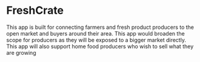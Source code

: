 # FreshCrate

This app is built for connecting farmers and fresh product producers to the open market and buyers around their area. This app would broaden the scope for producers as they will be exposed to a bigger market directly. This app will also support home food producers who wish to sell what they are growing
